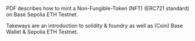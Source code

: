 PDF describes how to mint a Non-Fungible-Token (NFT) (ERC721 standard) on Base Sepolia ETH Testnet. 

Takeways are an introduction to solidity & foundry as well as (Coin) Base Wallet & Sepolia ETH Testnet.
